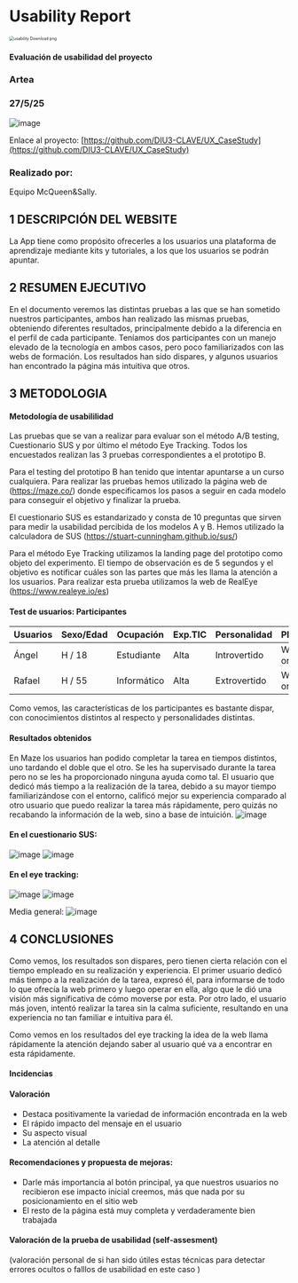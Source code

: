 # Usability Report



<img src="https://encrypted-tbn0.gstatic.com/images?q=tbn:ANd9GcRF017nhV-TFmNER2OM8UbXtdN6xwAKBYrv0i6onNfKu6Yn0BV0RK6aiOroeXl73LSY-B0&usqp=CAU" alt="usability Download png" style="zoom:50%;" />

#### Evaluación de usabilidad del proyecto 

### Artea

### 27/5/25





![image](https://github.com/user-attachments/assets/61690483-1f26-4a99-aa09-fa4d8eb8477a)

Enlace al proyecto: [https://github.com/DIU3-CLAVE/UX_CaseStudy](https://github.com/DIU3-CLAVE/UX_CaseStudy)




### Realizado por:

Equipo McQueen&Sally. 











## 1 DESCRIPCIÓN DEL WEBSITE

La App tiene como propósito ofrecerles a los usuarios una plataforma de aprendizaje mediante kits y tutoriales, a los que los usuarios se podrán apuntar. 
 



## 2 RESUMEN EJECUTIVO



En el documento veremos las distintas pruebas a las que se han sometido nuestros participantes, ambos han realizado las mismas pruebas, obteniendo diferentes resultados, principalmente debido a la diferencia en el perfil
de cada participante. Teníamos dos participantes con un manejo elevado de la tecnología en ambos casos, pero poco familiarizados con las webs de formación. Los resultados han sido dispares, y algunos usuarios han encontrado la página más intuitiva que otros. 




## 3 METODOLOGIA 

#### Metodología de usabililidad

Las pruebas que se van a realizar para evaluar son el método A/B testing, Cuestionario SUS y por último el método Eye Tracking. Todos los encuestados realizan las 3 pruebas correspondientes a el prototipo B.

Para el testing del prototipo B han tenido que intentar apuntarse a un curso cualquiera. Para realizar las pruebas hemos utilizado la página web de (https://maze.co/) donde especificamos los pasos a seguir en cada modelo para conseguir el objetivo y finalizar la prueba.

El cuestionario SUS es estandarizado y consta de 10 preguntas que sirven para medir la usabilidad percibida de los modelos A y B. Hemos utilizado la calculadora de SUS (https://stuart-cunningham.github.io/sus/)

Para el método Eye Tracking utilizamos la landing page del prototipo como objeto del experimento. El tiempo de observación es de 5 segundos y el objetivo es notificar cuáles son las partes que más les llama la atención a los usuarios. Para realizar esta prueba utilizamos la web de RealEye (https://www.realeye.io/es)

 

#### Test de usuarios: Participantes

| Usuarios | Sexo/Edad     | Ocupación   |  Exp.TIC    | Personalidad | Plataforma | Caso
| ------------- | -------- | ----------- | ----------- | -----------  | ---------- | ----
| Ángel  | H / 18   | Estudiante  | Alta       | Introvertido | Web en ordenador       | B 
| Rafael  | H / 55   | Informático  | Alta       | Extrovertido     | Web en ordenador       | B 

Como vemos, las características de los participantes es bastante dispar, con conocimientos distintos al respecto y personalidades distintas. 




#### Resultados obtenidos

En Maze los usuarios han podido completar la tarea en tiempos distintos, uno tardando el doble que el otro. Se les ha supervisado durante la tarea pero no se les ha proporcionado ninguna ayuda como tal. El usuario que dedicó más tiempo a la realización de la tarea, debido a su mayor tiempo familiarizándose con el entorno, calificó mejor su experiencia comparado al otro usuario que puedo realizar la tarea más rápidamente, pero quizás no recabando la información de la web, sino a base de intuición. 
![image](https://github.com/user-attachments/assets/1d825b27-0f69-4a5d-adb2-f1e7e54c019d)


#### En el cuestionario SUS: 

![image](https://github.com/user-attachments/assets/6a54d9be-5795-427b-bd4b-7109ae2ca6cb)
![image](https://github.com/user-attachments/assets/dfa2627e-0625-4725-afbb-5013b5e09225)



#### En el eye tracking: 
![image](https://github.com/user-attachments/assets/58101821-141d-4edb-b5ba-c2b4537030a9)
![image](https://github.com/user-attachments/assets/cbe7aaa4-6a6d-427a-8a23-5e0c9429a587)



Media general: 
![image](https://github.com/user-attachments/assets/98c39688-9731-470a-bcd1-b4dbfc41df6a)


## 4 CONCLUSIONES 

Como vemos, los resultados son dispares, pero tienen cierta relación con el tiempo empleado en su realización y experiencia. El primer usuario dedicó más tiempo a la realización de la tarea, expresó él, para informarse de todo lo que ofrecía la web primero y luego operar en ella, algo que le dió una visión más significativa de cómo moverse por esta. Por otro lado, el usuario más joven, intentó realizar la tarea sin la calma suficiente, resultando en una experiencia no tan familiar e intuitiva para él. 

Como vemos en los resultados del eye tracking la idea de la web llama rápidamente la atención dejando saber al usuario qué va a encontrar en esta rápidamente.

#### Incidencias



#### Valoración 

* Destaca positivamente la variedad de información encontrada en la web
* El rápido impacto del mensaje en el usuario
* Su aspecto visual
* La atención al detalle

#### Recomendaciones y propuesta de mejoras: 

* Darle más importancia al botón principal, ya que nuestros usuarios no recibieron ese impacto inicial creemos, más que nada por su posicionamiento en el sitio web
* El resto de la página está muy completa y verdaderamente bien trabajada







#### Valoración de la prueba de usabilidad (self-assesment)

(valoración personal de si han sido útiles estas técnicas para detectar errores ocultos o falllos de usabilidad en este caso )
